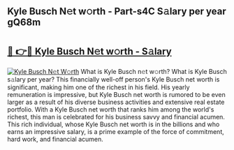 ## Kyle Busch N𝚎t w𝚘rth - Part-s4C S𝚊lary per year gQ68m

# <h2><a href="http://gc1rq2z.nevu.top/?p=Kyle+Busch">🔗 👉🔴 Kyle Busch N𝚎t w𝚘rth - S𝚊lary</a></h2>

[![Kyle Busch N𝚎t W𝚘rth](https://i.imgur.com/Oavwk0R.jpeg)](http://gc1rq2z.nevu.top/?p=Kyle+Busch)
What is Kyle Busch n𝚎t w𝚘rth? What is Kyle Busch s𝚊lary per year?
This financially well-off person's Kyle Busch net worth is significant, making him one of the richest in his field. His yearly remuneration is impressive, but Kyle Busch net worth is rumored to be even larger as a result of his diverse business activities and extensive real estate portfolio. With a Kyle Busch net worth that ranks him among the world's richest, this man is celebrated for his business savvy and financial acumen. This rich individual, whose Kyle Busch net worth is in the billions and who earns an impressive salary, is a prime example of the force of commitment, hard work, and financial acumen.

